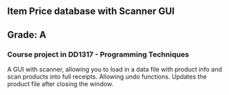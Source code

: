 ## Item Price database with Scanner GUI
## Grade: A

### Course project in DD1317 - Programming Techniques

A GUI with scanner, allowing you to load in a data file with product info and scan products
into full receipts. Allowing undo functions. Updates the product file after closing the window.
